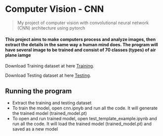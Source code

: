 # Computer Vision - CNN
> My project of computer vision with convolutional neural network (CNN) architecture using pytorch
#### This project aims to make computers process and analyze images, then extract the details in the same way a human mind does. The program will have several image to be trained and consist of 70 classes (types) of air plane iamge

Download Training dataset at here [Training](https://drive.google.com/open?id=1asGBvSPPITYs9Px61FqRPzmjdQnnzD0d).

Download Testing dataset at here [Testing](https://drive.google.com/open?id=1Apa-dUvxjkbf_Kra7eQc_0eDvrDgXE2M).

## Running the program
- Extract the training and testing dataset
- To train the model, open cnn.ipnyb and run all the code. It will generate the trained model (trained_model.pt)
- To open and run trained model, open test_template_example.ipynb and run all the code.
It will load the trained model (trained_model.pt) and saved as a new model

